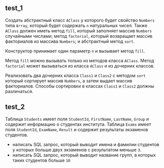 ## test_1

Создать абстрактный класс `AClass` у которого будет свойство `Numbers` типа `Array`, который будет содержать `n` натуральных чисел. 
Также `AClass` должен иметь метод `fill`, который заполняет массив `Numbers` случайными числами; 
метод `factorial`, который возвращает массив факториалов из массива `Numbers`; 
и абстрактный метод `sort`. 

Конструктор принимает один параметр `n` и вызывает метод `fill`.

Метод `fill` можно вызывать только из методов класса `AClass`. 
Метод `factorial` может вызываться из класса `AClass` и из дочерних классов.

Реализовать два дочерних класса `Class1` и `Class2` с методом `sort` который сортирует массив `Numbers`, а затем выдает массив факториалов.
Способы сортировки в классах `Class1` и `Class2` должны различаться.

## test_2

Таблица `Students` имеет поля `StudentId`, `FirstName`, `LastName`, `Group` и содержит информацию о студентах института. 
Таблица `Exams` имеет поля `StudentId`, `ExamName`, `Result` и содержит результаты экзаменов студентов.
 * написать SQL запрос, который выводит имена и фамилии студентов у которых больше двух экзаменов с результатом меньше `3`.
 * написать SQL запрос, который выводит название групп, в которых таких студентов больше `10`
